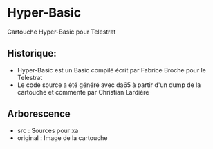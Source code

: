 # Hyper-Basic
Cartouche Hyper-Basic pour Telestrat

## Historique:
- Hyper-Basic est un Basic compilé écrit par Fabrice Broche pour le Telestrat
- Le code source a été généré avec da65 à partir d'un dump de la cartouche et commenté par Christian Lardière

## Arborescence
- src : Sources pour xa
- original : Image de la cartouche


